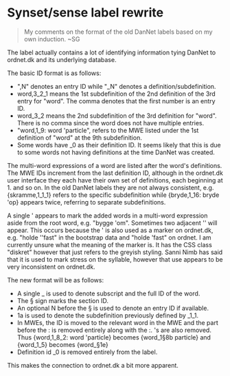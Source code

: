 Synset/sense label rewrite
==========================
> My comments on the format of the old DanNet labels based on my own induction. ~SG

The label actually contains a lot of identifying information tying DanNet
to ordnet.dk and its underlying database.

The basic ID format is as follows:

- ",N" denotes an entry ID while "_N" denotes a definition/subdefinition.
- word,3_2_1 means the 1st subdefinition of the 2nd definition of the 3rd
  entry for "word". The comma denotes that the first number is an entry ID.
- word_3_2 means the 2nd subdefinition of the 3rd definition for "word".
  There is no comma since the word does not have multiple entries.
- "word,1_9: word 'particle", refers to the MWE listed under the 1st
  definition of "word" at the 9th subdefinition.
- Some words have _0 as their definition ID. It seems likely that this is
  due to some words not having definitions at the time DanNet was created.

The multi-word expressions of a word are listed after the word's definitions.
The MWE IDs increment from the last definition ID, although in the ordnet.dk
user interface they each have their own set of definitions, each beginning at 1. and so on.
In the old DanNet labels they are not always consistent,
e.g. {skramme,1_1_1} refers to the specific subdefinition while
{bryde,1_16: bryde 'op} appears twice, referring to separate subdefinitions.

A single ' appears to mark the added words in a multi-word expression aside
from the root word, e.g. "bygge 'om". Sometimes two adjacent '' will appear.
This occurs because the ' is also used as a marker on ordnet.dk,
e.g. "holde ''fast" in the bootstrap data and "holde 'fast" on ordnet.
I am currently unsure what the meaning of the marker is. It has the CSS class
"diskret" however that just refers to the greyish styling. Sanni Nimb has
said that it is used to mark stress on the syllable, however that use appears
to be very inconsistent on ordnet.dk.

The new format will be as follows:

- A single _ is used to denote subscript and the full ID of the word.
- The § sign marks the section ID.
- An optional N before the § is used to denote an entry ID if available.
- 1a is used to denote the subdefinition previously defined by _1_1.
- In MWEs, the ID is moved to the relevant word in the MWE and the part
  before the : is removed entirely along with the :. 's are also removed.
  Thus {word,1_8_2: word 'particle} becomes {word_1§8b particle} and
  {word_1_5} becomes {word_§1e}
- Definition id _0 is removed entirely from the label.

This makes the connection to ordnet.dk a bit more apparent.

